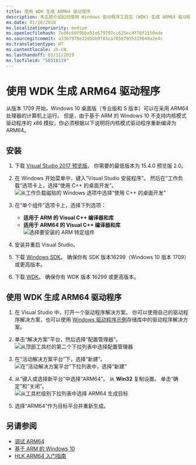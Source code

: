 ```yaml
---
title: 使用 WDK 生成 ARM64 驱动程序
description: 本主题介绍如何使用 Windows 驱动程序工具包 (WDK) 生成 ARM64 驱动程序。
ms.date: 01/18/2018
ms.localizationpriority: medium
ms.openlocfilehash: 7ed6c60f9bba51e679797cc625ec4770f2150ede
ms.sourcegitcommit: a33b7978e22d5bb9f65ca7056f955319049a2e4c
ms.translationtype: HT
ms.contentlocale: zh-CN
ms.lasthandoff: 01/31/2019
ms.locfileid: "56518119"
---
```

# <a name="building-arm64-drivers-with-the-wdk"></a>使用 WDK 生成 ARM64 驱动程序

从版本 1709 开始，Windows 10 桌面版（专业版和 S 版本）可以在采用 ARM64 处理器的计算机上运行。  但是，由于基于 ARM 的 Windows 10 不支持内核模式驱动程序的 x86 模拟，你必须根据以下说明将内核模式驱动程序重新编译为 ARM64。

## <a name="setup"></a>安装

1. 下载 [Visual Studio 2017 预览版](https://www.visualstudio.com/vs/preview/)。  你需要的最低版本为 15.4.0 预览版 2.0。
2. 在 Windows 开始菜单中，键入“Visual Studio 安装程序”。  然后在“工作负载”选项卡上，选择“使用 C++ 的桌面开发”。  
![从工作负载磁贴的 Windows 选项中选择“使用 C++ 的桌面开发”](images/VS-workloads.png)

2. 在“单个组件”选项卡上，选择下列选项：
    *  **适用于 ARM 的 Visual C++ 编译器和库**
    *  **适用于 ARM64 的 Visual C++ 编译器和库**  
![选择要安装的 ARM 特定组件](images/VS-individual-components.png)

3.  安装并重启 Visual Studio。
4.  下载 [Windows SDK](https://developer.microsoft.com/windows/downloads/windows-10-sdk)。  确保你有 SDK 版本16299（Windows 10 版本 1709）或更高版本。
5.  下载 [WDK](../download-the-wdk.md)。  确保你有 WDK 版本 16299 或更高版本。

## <a name="building-an-arm64-driver-with-the-wdk"></a>使用 WDK 生成 ARM64 驱动程序

1.  在 Visual Studio 中，打开一个驱动程序解决方案。  你可以使用自己的驱动程序解决方案，也可以使用 [Windows 驱动程序示例](https://github.com/Microsoft/Windows-driver-samples)存储库中的驱动程序解决方案。
2.  单击“解决方案”平台，然后选择“配置管理器”。  
![从顶部工具栏的第二个下拉列表中选择配置管理器](images/VS-config-mgr.png)
  
3.  在“活动解决方案平台”下，选择“新建”。  
![在“活动解决方案平台”下拉列表中，选择“新建”](images/VS-active-solution-platform.png)

4.  从“键入或选择新平台”中选择“ARM64”。  从 **Win32** 复制设置。  单击“确定”和“关闭”。  
![从工具栏级别下拉列表中选择 ARM64 生成目标](images/VS-build-ARM64.png)

5.  选择“ARM64”作为目标平台并重新生成。

## <a name="see-also"></a>另请参阅

* [调试 ARM64](../debugger/debugging-arm64.md)
* [基于 ARM 的 Windows 10](https://docs.microsoft.com/windows/uwp/porting/apps-on-arm)
* [HLK ARM64 入门指南](https://docs.microsoft.com/windows-hardware/test/hlk/getstarted/hlk-arm64-getting-started-guide)
